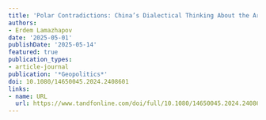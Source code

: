```yaml
---
title: 'Polar Contradictions: China’s Dialectical Thinking About the Arctic'
authors:
- Erdem Lamazhapov
date: '2025-05-01'
publishDate: '2025-05-14'
featured: true
publication_types:
- article-journal
publication: '*Geopolitics*'
doi: 10.1080/14650045.2024.2408601
links:
- name: URL
  url: https://www.tandfonline.com/doi/full/10.1080/14650045.2024.2408601
---
```


